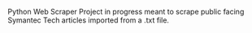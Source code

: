 Python Web Scraper
Project in progress meant to scrape public facing Symantec Tech articles imported from a .txt file.
